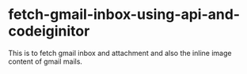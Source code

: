 # fetch-gmail-inbox-using-api-and-codeiginitor
This is to fetch gmail inbox and attachment and also the inline image content of gmail mails.
